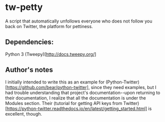 # tw-petty
A script that automatically unfollows everyone who does not follow you back on Twitter, the platform for pettiness.

## Dependencies:
Python 3
(Tweepy)[http://docs.tweepy.org/]

## Author's notes
I initially intended to write this as an example for (Python-Twitter)[https://github.com/bear/python-twitter], since they need examples, but I had trouble understanding that project's documentation--upon returning to their documentation, I realize that all the documentation is under the Modules section. Their (tutorial for getting API keys from Twitter)[https://python-twitter.readthedocs.io/en/latest/getting_started.html] is excellent, though.
